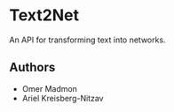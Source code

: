# Text2Net

An API for transforming text into networks.

## Authors
* Omer Madmon
* Ariel Kreisberg-Nitzav
